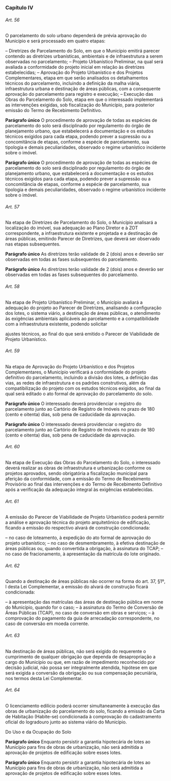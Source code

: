 
### Capítulo IV

###### Art. 56
O parcelamento do solo urbano dependerá de prévia aprovação do Município e será processado em quatro etapas:

– Diretrizes de Parcelamento do Solo, em que o Município emitirá parecer contendo as diretrizes urbanísticas, ambientais e de infraestrutura a serem observadas no parcelamento;
– Projeto Urbanístico Preliminar, na qual será avaliada a conformidade do projeto inicial em relação às diretrizes estabelecidas;
– Aprovação do Projeto Urbanístico e dos Projetos Complementares, etapa em que serão analisados os detalhamentos técnicos do parcelamento, incluindo a definição da malha viária, infraestrutura urbana e destinação de áreas públicas, com a consequente aprovação do parcelamento para registro e execução;
– Execução das Obras do Parcelamento do Solo, etapa em que o interessado implementará as intervenções exigidas, sob fiscalização do Município, para posterior emissão do Termo de Recebimento Definitivo.

**Parágrafo único** O procedimento de aprovação de todas as espécies de parcelamento do solo será disciplinado por regulamento do órgão de planejamento urbano, que estabelecerá a documentação e os estudos técnicos exigidos para cada etapa, podendo prever a supressão ou a concomitância de etapas, conforme a espécie de parcelamento, sua tipologia e demais peculiaridades, observado o regime urbanístico incidente sobre o imóvel.

**Parágrafo único** O procedimento de aprovação de todas as espécies de parcelamento do solo será disciplinado por regulamento do órgão de planejamento urbano, que estabelecerá a documentação e os estudos técnicos exigidos para cada etapa, podendo prever a supressão ou a concomitância de etapas, conforme a espécie de parcelamento, sua tipologia e demais peculiaridades, observado o regime urbanístico incidente sobre o imóvel.

###### Art. 57
Na etapa de Diretrizes de Parcelamento do Solo, o Município analisará a localização do imóvel, sua adequação ao Plano Diretor e à ZOT correspondente, a infraestrutura existente e projetada e a destinação de áreas públicas, emitindo Parecer de Diretrizes, que deverá ser observado nas etapas subsequentes.

**Parágrafo único** As diretrizes terão validade de 2 (dois) anos e deverão ser observadas em todas as fases subsequentes do parcelamento.

**Parágrafo único** As diretrizes terão validade de 2 (dois) anos e deverão ser observadas em todas as fases subsequentes do parcelamento.

###### Art. 58
Na etapa de Projeto Urbanístico Preliminar, o Município avaliará a adequação do projeto ao Parecer de Diretrizes, analisando a configuração dos lotes, o sistema viário, a destinação de áreas públicas, o atendimento às exigências ambientais aplicáveis ao parcelamento e a compatibilidade com a infraestrutura existente, podendo solicitar

ajustes técnicos, ao final do que será emitido o Parecer de Viabilidade de Projeto Urbanístico.

###### Art. 59
Na etapa de Aprovação do Projeto Urbanístico e dos Projetos Complementares, o Município verificará a conformidade do projeto definitivo do parcelamento, incluindo a divisão dos lotes, a definição das vias, as redes de infraestrutura e os padrões construtivos, além da compatibilização do projeto com os estudos técnicos exigidos, ao final da qual será editado o ato formal de aprovação do parcelamento do solo.

**Parágrafo único** O interessado deverá providenciar o registro do parcelamento junto ao Cartório de Registro de Imóveis no prazo de 180 (cento e oitenta) dias, sob pena de caducidade da aprovação.

**Parágrafo único** O interessado deverá providenciar o registro do parcelamento junto ao Cartório de Registro de Imóveis no prazo de 180 (cento e oitenta) dias, sob pena de caducidade da aprovação.

###### Art. 60
Na etapa de Execução das Obras do Parcelamento do Solo, o interessado deverá realizar as obras de infraestrutura e urbanização conforme os projetos aprovados, sendo obrigatória a fiscalização municipal para aferição da conformidade, com a emissão do Termo de Recebimento Provisório ao final das intervenções e do Termo de Recebimento Definitivo após a verificação da adequação integral às exigências estabelecidas.

###### Art. 61
A emissão do Parecer de Viabilidade de Projeto Urbanístico poderá permitir a análise e aprovação técnica do projeto arquitetônico de edificação, ficando a emissão do respectivo alvará de construção condicionada:

– no caso de loteamento, à expedição do ato formal de aprovação do projeto urbanístico;
– no caso de desmembramento, à efetiva destinação de áreas públicas ou, quando convertida a obrigação, à assinatura do TCAP;
– no caso de fracionamento, à apresentação da matrícula do lote originado.

###### Art. 62
Quando a destinação de áreas públicas não ocorrer na forma do art. 37, §1º, I desta Lei Complementar, a emissão do alvará de construção ficará condicionada:

– à apresentação das matrículas das áreas de destinação pública em nome do Município, quando for o caso;
– à assinatura do Termo de Conversão de Áreas Públicas (TCAP), no caso de conversão em obras e serviços;
– à comprovação do pagamento da guia de arrecadação correspondente, no caso de conversão em moeda corrente.

###### Art. 63
Na destinação de áreas públicas, não será exigido do requerente o cumprimento de qualquer obrigação que dependa de desapropriação a cargo do Município ou que, em razão de impedimento reconhecido por decisão judicial, não possa ser integralmente atendida, hipótese em que será exigida a conversão da obrigação ou sua compensação pecuniária, nos termos desta Lei Complementar.

###### Art. 64
O licenciamento edilício poderá ocorrer simultaneamente à execução das obras de urbanização do parcelamento do solo, ficando a emissão da Carta de Habitação (Habite-se) condicionada à comprovação do cadastramento oficial do logradouro junto ao sistema viário do Município.

Do Uso e da Ocupação do Solo

**Parágrafo único** Enquanto persistir a garantia hipotecária de lotes ao Município para fins de obras de urbanização, não será admitida a aprovação de projetos de edificação sobre esses lotes.

**Parágrafo único** Enquanto persistir a garantia hipotecária de lotes ao Município para fins de obras de urbanização, não será admitida a aprovação de projetos de edificação sobre esses lotes.

